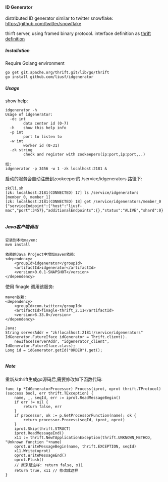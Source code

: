 #### ID Generator
distributed ID generator similar to twitter snowflake: https://github.com/twitter/snowflake

thirft server, using framed binary protocol. interface definition as [thrift definition](idgenerator.thrift)

##### Installation
Require Golang environment
```
go get git.apache.org/thrift.git/lib/go/thrift
go install github.com/liusf/idgenerator
```
##### Usage
show help:
```
idgenerator -h
Usage of idgenerator:
  -dc int
    	data center id (0-7)
  -h	show this help info
  -p int
    	port to listen to
  -w int
    	worker id (0-31)
  -zk string
    	check and register with zookeepers(ip:port,ip:port,..)
    	
如:
idgenerator -p 3456 -w 1 -zk localhost:2181 &
```
启动的服务会自动注册到zookeeper的 /service/idgenerators 路径下:
```
zkCli.sh
[zk: localhost:2181(CONNECTED) 17] ls /service/idgenerators
[member_0, member_1]
[zk: localhost:2181(CONNECTED) 18] get /service/idgenerators/member_0
{"serviceEndpoint":{"host":"liusf-mac","port":3457},"additionalEndpoints":{},"status":"ALIVE","shard":0}
  	
```
##### Java客户端调用
```
安装到本地maven:
mvn install

依赖的Java Project中增加maven依赖:
<dependency>
    <groupId>idgenerator</groupId>
    <artifactId>idgenerator</artifactId>
    <version>0.0.1-SNAPSHOT</version>
</dependency>
```
使用 finagle 调用该服务:
```
maven依赖:
<dependency>
    <groupId>com.twitter</groupId>
    <artifactId>finagle-thrift_2.11</artifactId>
    <version>6.33.0</version>
</dependency>

Java: 
String serverAddr = "zk!localhost:2181!/service/idgenerators"
IdGenerator.FutureIface idGenerator = Thrift.client().
    newIface(serverAddr, "idgenerator_client", IdGenerator.FutureIface.class);
Long id = idGenerator.getId("ORDER").get();
    
```
##### Note
重新从thrift生成go源码后,需要修改如下函数代码:
```
func (p *IdGeneratorProcessor) Process(iprot, oprot thrift.TProtocol) (success bool, err thrift.TException) {
	name, _, seqId, err := iprot.ReadMessageBegin()
	if err != nil {
		return false, err
	}
	if processor, ok := p.GetProcessorFunction(name); ok {
		return processor.Process(seqId, iprot, oprot)
	}
	iprot.Skip(thrift.STRUCT)
	iprot.ReadMessageEnd()
	x11 := thrift.NewTApplicationException(thrift.UNKNOWN_METHOD, "Unknown function "+name)
	oprot.WriteMessageBegin(name, thrift.EXCEPTION, seqId)
	x11.Write(oprot)
	oprot.WriteMessageEnd()
	oprot.Flush()
	// 原来是这样: return false, x11
	return true, x11 // 修改成这样
}
```
